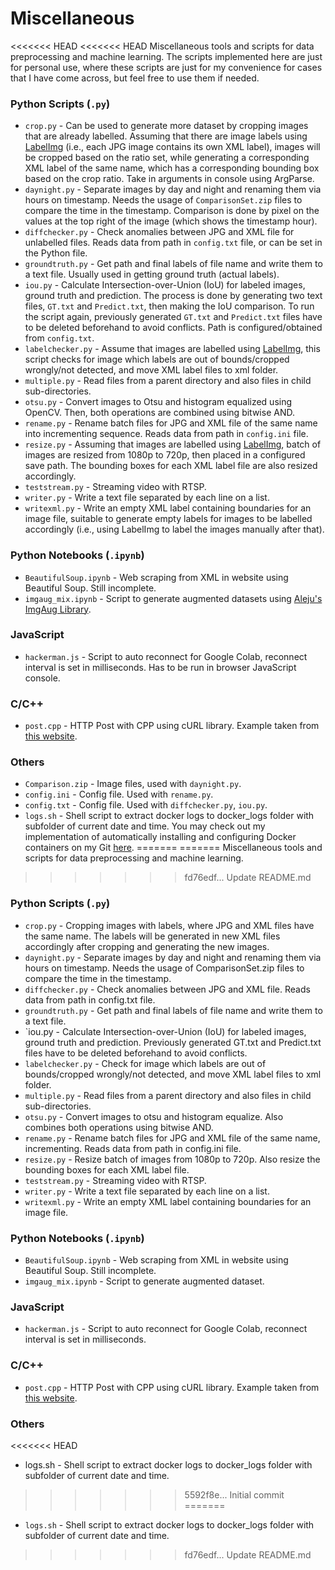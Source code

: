 # Miscellaneous
<<<<<<< HEAD
<<<<<<< HEAD
Miscellaneous tools and scripts for data preprocessing and machine learning. The scripts implemented here are just for personal use, where these scripts are just for my convenience for cases that I have come across, but feel free to use them if needed.

### Python Scripts (`.py`)
* `crop.py` - Can be used to generate more dataset by cropping images that are already labelled. Assuming that there are image labels using [LabelImg](https://github.com/tzutalin/labelImg) (i.e., each JPG image contains its own XML label), images will be cropped based on the ratio set, while generating a corresponding XML label of the same name, which has a corresponding bounding box based on the crop ratio. Take in arguments in console using ArgParse. 
* `daynight.py` - Separate images by day and night and renaming them via hours on timestamp. Needs the usage of `ComparisonSet.zip` files to compare the time in the timestamp. Comparison is done by pixel on the values at the top right of the image (which shows the timestamp hour).
* `diffchecker.py` - Check anomalies between JPG and XML file for unlabelled files. Reads data from path in `config.txt` file, or can be set in the Python file.
* `groundtruth.py` - Get path and final labels of file name and write them to a text file. Usually used in getting ground truth (actual labels).
* `iou.py` - Calculate Intersection-over-Union (IoU) for labeled images, ground truth and prediction. The process is done by generating two text files, `GT.txt` and `Predict.txt`, then making the IoU comparison. To run the script again, previously generated `GT.txt` and `Predict.txt` files have to be deleted beforehand to avoid conflicts. Path is configured/obtained from `config.txt`.
* `labelchecker.py` - Assume that images are labelled using [LabelImg](https://github.com/tzutalin/labelImg), this script checks for image which labels are out of bounds/cropped wrongly/not detected, and move XML label files to xml folder.
* `multiple.py` - Read files from a parent directory and also files in child sub-directories.
* `otsu.py` - Convert images to Otsu and histogram equalized using OpenCV. Then, both operations are combined using bitwise AND.
* `rename.py` - Rename batch files for JPG and XML file of the same name into incrementing sequence. Reads data from path in `config.ini` file.
* `resize.py` - Assuming that images are labelled using [LabelImg](https://github.com/tzutalin/labelImg), batch of images are resized from 1080p to 720p, then placed in a configured save path. The bounding boxes for each XML label file are also resized accordingly.
* `teststream.py` - Streaming video with RTSP.
* `writer.py` - Write a text file separated by each line on a list. 
* `writexml.py` - Write an empty XML label containing boundaries for an image file, suitable to generate empty labels for images to be labelled accordingly (i.e., using LabelImg to label the images manually after that).

### Python Notebooks (`.ipynb`)
* `BeautifulSoup.ipynb` - Web scraping from XML in website using Beautiful Soup. Still incomplete.
* `imgaug_mix.ipynb` - Script to generate augmented datasets using [Aleju's ImgAug Library](https://github.com/aleju/imgaug).

### JavaScript 
* `hackerman.js` - Script to auto reconnect for Google Colab, reconnect interval is set in milliseconds. Has to be run in browser JavaScript console.

### C/C++
* `post.cpp` - HTTP Post with CPP using cURL library. Example taken from [this website](https://qiita.com/ekzemplaro/items/97bc000576a6210a3068).

### Others
* `Comparison.zip` - Image files, used with `daynight.py`.
* `config.ini` - Config file. Used with `rename.py`.
* `config.txt` - Config file. Used with `diffchecker.py`, `iou.py`.
* `logs.sh` - Shell script to extract docker logs to docker_logs folder with subfolder of current date and time. You may check out my implementation of automatically installing and configuring Docker containers on my Git [here](https://github.com/tiongsikng/docker).
=======
=======
Miscellaneous tools and scripts for data preprocessing and machine learning.
>>>>>>> fd76edf... Update README.md

### Python Scripts (`.py`)
* `crop.py` - Cropping images with labels, where JPG and XML files have the same name. The labels will be generated in new XML files accordingly after cropping and generating the new images.
* `daynight.py` - Separate images by day and night and renaming them via hours on timestamp. Needs the usage of ComparisonSet.zip files to compare the time in the timestamp.
* `diffchecker.py` - Check anomalies between JPG and XML file. Reads data from path in config.txt file.
* `groundtruth.py` - Get path and final labels of file name and write them to a text file.
* `iou.py - Calculate Intersection-over-Union (IoU) for labeled images, ground truth and prediction. Previously generated GT.txt and Predict.txt files have to be deleted beforehand to avoid conflicts.
* `labelchecker.py` - Check for image which labels are out of bounds/cropped wrongly/not detected, and move XML label files to xml folder.
* `multiple.py` - Read files from a parent directory and also files in child sub-directories.
* `otsu.py` - Convert images to otsu and histogram equalize. Also combines both operations using bitwise AND.
* `rename.py` - Rename batch files for JPG and XML file of the same name, incrementing. Reads data from path in config.ini file.
* `resize.py` - Resize batch of images from 1080p to 720p. Also resize the bounding boxes for each XML label file.
* `teststream.py` - Streaming video with RTSP.
* `writer.py` - Write a text file separated by each line on a list. 
* `writexml.py` - Write an empty XML label containing boundaries for an image file.

### Python Notebooks (`.ipynb`)
* `BeautifulSoup.ipynb` - Web scraping from XML in website using Beautiful Soup. Still incomplete.
* `imgaug_mix.ipynb` - Script to generate augmented dataset.

### JavaScript 
* `hackerman.js` - Script to auto reconnect for Google Colab, reconnect interval is set in milliseconds.

### C/C++
* `post.cpp` - HTTP Post with CPP using cURL library. Example taken from [this website](https://qiita.com/ekzemplaro/items/97bc000576a6210a3068).

### Others
<<<<<<< HEAD
* logs.sh - Shell script to extract docker logs to docker_logs folder with subfolder of current date and time.
>>>>>>> 5592f8e... Initial commit
=======
* `logs.sh` - Shell script to extract docker logs to docker_logs folder with subfolder of current date and time.
>>>>>>> fd76edf... Update README.md
